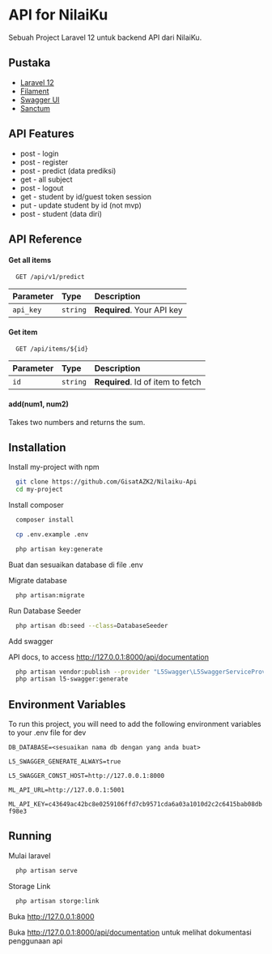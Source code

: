 # API for NilaiKu

Sebuah Project Laravel 12 untuk backend API dari NilaiKu.


## Pustaka

 - [Laravel 12](https://laravel.com)
 - [Filament](#)
 - [Swagger UI](#)
 - [Sanctum](#)


## API Features

- post - login
- post - register
- post - predict (data prediksi) 
- get - all subject
- post - logout
- get - student by id/guest token session 
- put - update student by id (not mvp)
- post - student (data diri) 

## API Reference

#### Get all items

```http
  GET /api/v1/predict
```

| Parameter | Type     | Description                |
| :-------- | :------- | :------------------------- |
| `api_key` | `string` | **Required**. Your API key |

#### Get item

```http
  GET /api/items/${id}
```

| Parameter | Type     | Description                       |
| :-------- | :------- | :-------------------------------- |
| `id`      | `string` | **Required**. Id of item to fetch |

#### add(num1, num2)

Takes two numbers and returns the sum.


## Installation

Install my-project with npm

```bash
  git clone https://github.com/GisatAZK2/Nilaiku-Api
  cd my-project
```
Install composer

```bash
  composer install

  cp .env.example .env
```

```bash
  php artisan key:generate
```
Buat dan sesuaikan database di file .env

Migrate database

```bash
  php artisan:migrate
```

Run Database Seeder

```bash
  php artisan db:seed --class=DatabaseSeeder
```

Add swagger

API docs, to access http://127.0.0.1:8000/api/documentation

```bash
  php artisan vendor:publish --provider "L5Swagger\L5SwaggerServiceProvider"
  php artisan l5-swagger:generate
```
## Environment Variables

To run this project, you will need to add the following environment variables to your .env file for dev

`DB_DATABASE=<sesuaikan nama db dengan yang anda buat>`

`L5_SWAGGER_GENERATE_ALWAYS=true`

`L5_SWAGGER_CONST_HOST=http://127.0.0.1:8000`

`ML_API_URL=http://127.0.0.1:5001`

`ML_API_KEY=c43649ac42bc8e0259106ffd7cb9571cda6a03a1010d2c2c6415bab08dbf98e3`


## Running 

Mulai laravel

```bash
  php artisan serve
```

Storage Link

```bash
  php artisan storge:link
```

Buka http://127.0.0.1:8000

Buka http://127.0.0.1:8000/api/documentation untuk melihat dokumentasi penggunaan api

